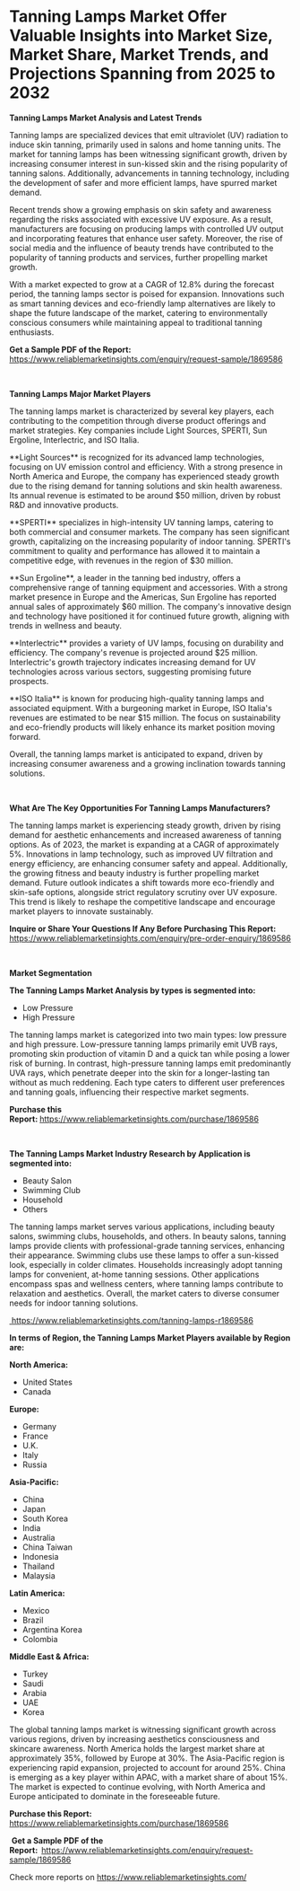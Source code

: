 <p><h1>Tanning Lamps Market Offer Valuable Insights into Market Size, Market Share, Market Trends, and Projections Spanning from 2025 to 2032</h1></p><p><strong>Tanning Lamps Market Analysis and Latest Trends</strong></p>
<p><p>Tanning lamps are specialized devices that emit ultraviolet (UV) radiation to induce skin tanning, primarily used in salons and home tanning units. The market for tanning lamps has been witnessing significant growth, driven by increasing consumer interest in sun-kissed skin and the rising popularity of tanning salons. Additionally, advancements in tanning technology, including the development of safer and more efficient lamps, have spurred market demand.</p><p>Recent trends show a growing emphasis on skin safety and awareness regarding the risks associated with excessive UV exposure. As a result, manufacturers are focusing on producing lamps with controlled UV output and incorporating features that enhance user safety. Moreover, the rise of social media and the influence of beauty trends have contributed to the popularity of tanning products and services, further propelling market growth.</p><p>With a market expected to grow at a CAGR of 12.8% during the forecast period, the tanning lamps sector is poised for expansion. Innovations such as smart tanning devices and eco-friendly lamp alternatives are likely to shape the future landscape of the market, catering to environmentally conscious consumers while maintaining appeal to traditional tanning enthusiasts.</p></p>
<p><strong>Get a Sample PDF of the Report:&nbsp;</strong> <a href="https://www.reliablemarketinsights.com/enquiry/request-sample/1869586?utm_campaign=2636&utm_medium=2&utm_source=Github&utm_content=ia&utm_term=11042025&utm_id=tanning-lamps">https://www.reliablemarketinsights.com/enquiry/request-sample/1869586</a></p>
<p>&nbsp;</p>
<p><strong>Tanning Lamps Major Market Players</strong></p>
<p><p>The tanning lamps market is characterized by several key players, each contributing to the competition through diverse product offerings and market strategies. Key companies include Light Sources, SPERTI, Sun Ergoline, Interlectric, and ISO Italia.</p><p>**Light Sources** is recognized for its advanced lamp technologies, focusing on UV emission control and efficiency. With a strong presence in North America and Europe, the company has experienced steady growth due to the rising demand for tanning solutions and skin health awareness. Its annual revenue is estimated to be around $50 million, driven by robust R&D and innovative products.</p><p>**SPERTI** specializes in high-intensity UV tanning lamps, catering to both commercial and consumer markets. The company has seen significant growth, capitalizing on the increasing popularity of indoor tanning. SPERTI's commitment to quality and performance has allowed it to maintain a competitive edge, with revenues in the region of $30 million.</p><p>**Sun Ergoline**, a leader in the tanning bed industry, offers a comprehensive range of tanning equipment and accessories. With a strong market presence in Europe and the Americas, Sun Ergoline has reported annual sales of approximately $60 million. The company's innovative design and technology have positioned it for continued future growth, aligning with trends in wellness and beauty.</p><p>**Interlectric** provides a variety of UV lamps, focusing on durability and efficiency. The company's revenue is projected around $25 million. Interlectric's growth trajectory indicates increasing demand for UV technologies across various sectors, suggesting promising future prospects.</p><p>**ISO Italia** is known for producing high-quality tanning lamps and associated equipment. With a burgeoning market in Europe, ISO Italia's revenues are estimated to be near $15 million. The focus on sustainability and eco-friendly products will likely enhance its market position moving forward.</p><p>Overall, the tanning lamps market is anticipated to expand, driven by increasing consumer awareness and a growing inclination towards tanning solutions.</p></p>
<p>&nbsp;</p>
<p><strong>What Are The Key Opportunities For Tanning Lamps Manufacturers?</strong></p>
<p><p>The tanning lamps market is experiencing steady growth, driven by rising demand for aesthetic enhancements and increased awareness of tanning options. As of 2023, the market is expanding at a CAGR of approximately 5%. Innovations in lamp technology, such as improved UV filtration and energy efficiency, are enhancing consumer safety and appeal. Additionally, the growing fitness and beauty industry is further propelling market demand. Future outlook indicates a shift towards more eco-friendly and skin-safe options, alongside strict regulatory scrutiny over UV exposure. This trend is likely to reshape the competitive landscape and encourage market players to innovate sustainably.</p></p>
<p><strong>Inquire or Share Your Questions If Any Before Purchasing This Report:</strong> <a href="https://www.reliablemarketinsights.com/enquiry/pre-order-enquiry/1869586?utm_campaign=2636&utm_medium=2&utm_source=Github&utm_content=ia&utm_term=11042025&utm_id=tanning-lamps">https://www.reliablemarketinsights.com/enquiry/pre-order-enquiry/1869586</a></p>
<p>&nbsp;</p>
<p><strong>Market Segmentation</strong></p>
<p><strong>The Tanning Lamps Market Analysis by types is segmented into:</strong></p>
<p><ul><li>Low Pressure</li><li>High Pressure</li></ul></p>
<p><p>The tanning lamps market is categorized into two main types: low pressure and high pressure. Low-pressure tanning lamps primarily emit UVB rays, promoting skin production of vitamin D and a quick tan while posing a lower risk of burning. In contrast, high-pressure tanning lamps emit predominantly UVA rays, which penetrate deeper into the skin for a longer-lasting tan without as much reddening. Each type caters to different user preferences and tanning goals, influencing their respective market segments.</p></p>
<p><strong>Purchase this Report:&nbsp;</strong><a href="https://www.reliablemarketinsights.com/purchase/1869586?utm_campaign=2636&utm_medium=2&utm_source=Github&utm_content=ia&utm_term=11042025&utm_id=tanning-lamps">https://www.reliablemarketinsights.com/purchase/1869586</a></p>
<p>&nbsp;</p>
<p><strong>The Tanning Lamps Market Industry Research by Application is segmented into:</strong></p>
<p><ul><li>Beauty Salon</li><li>Swimming Club</li><li>Household</li><li>Others</li></ul></p>
<p><p>The tanning lamps market serves various applications, including beauty salons, swimming clubs, households, and others. In beauty salons, tanning lamps provide clients with professional-grade tanning services, enhancing their appearance. Swimming clubs use these lamps to offer a sun-kissed look, especially in colder climates. Households increasingly adopt tanning lamps for convenient, at-home tanning sessions. Other applications encompass spas and wellness centers, where tanning lamps contribute to relaxation and aesthetics. Overall, the market caters to diverse consumer needs for indoor tanning solutions.</p></p>
<p><a href="https://www.reliablemarketinsights.com/tanning-lamps-r1869586?utm_campaign=2636&utm_medium=2&utm_source=Github&utm_content=ia&utm_term=11042025&utm_id=tanning-lamps">&nbsp;https://www.reliablemarketinsights.com/tanning-lamps-r1869586</a></p>
<p><strong>In terms of Region, the Tanning Lamps Market Players available by Region are:</strong></p>
<p>
    <p> <strong> North America: </strong>
        <ul>
            <li>United States</li>
            <li>Canada</li>
        </ul>
        </p> 
    <p> <strong> Europe: </strong>
        <ul>
            <li>Germany</li>
            <li>France</li>
            <li>U.K.</li>
            <li>Italy</li>
            <li>Russia</li>
        </ul>
        </p> 
    <p> <strong> Asia-Pacific: </strong>
        <ul>
            <li>China</li>
            <li>Japan</li>
            <li>South Korea</li>
            <li>India</li>
            <li>Australia</li>
            <li>China Taiwan</li>
            <li>Indonesia</li>
            <li>Thailand</li>
            <li>Malaysia</li>
        </ul>
        </p> 
    <p> <strong> Latin America: </strong>
        <ul>
            <li>Mexico</li>
            <li>Brazil</li>
            <li>Argentina Korea</li>
            <li>Colombia</li>
        </ul>
        </p> 
    <p> <strong> Middle East & Africa: </strong>
        <ul>
            <li>Turkey</li>
            <li>Saudi</li>
            <li>Arabia</li>
            <li>UAE</li>
            <li>Korea</li>
        </ul>
    </p>
    </p>
<p><p>The global tanning lamps market is witnessing significant growth across various regions, driven by increasing aesthetics consciousness and skincare awareness. North America holds the largest market share at approximately 35%, followed by Europe at 30%. The Asia-Pacific region is experiencing rapid expansion, projected to account for around 25%. China is emerging as a key player within APAC, with a market share of about 15%. The market is expected to continue evolving, with North America and Europe anticipated to dominate in the foreseeable future.</p></p>
<p><strong>Purchase this Report: </strong><a href="https://www.reliablemarketinsights.com/purchase/1869586?utm_campaign=2636&utm_medium=2&utm_source=Github&utm_content=ia&utm_term=11042025&utm_id=tanning-lamps">https://www.reliablemarketinsights.com/purchase/1869586</a></p>
<p>&nbsp;<strong>Get a Sample PDF of the Report:&nbsp;&nbsp;</strong><a href="https://www.reliablemarketinsights.com/enquiry/request-sample/1869586?utm_campaign=2636&utm_medium=2&utm_source=Github&utm_content=ia&utm_term=11042025&utm_id=tanning-lamps">https://www.reliablemarketinsights.com/enquiry/request-sample/1869586</a></p>
<p><strong></strong></p>
<p>Check more reports on <a href="https://www.reliablemarketinsights.com/?utm_campaign=2636&utm_medium=2&utm_source=Github&utm_content=ia&utm_term=11042025&utm_id=tanning-lamps">https://www.reliablemarketinsights.com/</a></p>